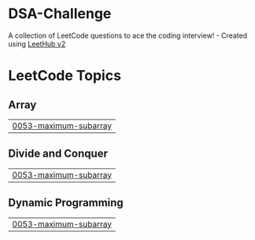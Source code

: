 # DSA-Challenge
A collection of LeetCode questions to ace the coding interview! - Created using [LeetHub v2](https://github.com/arunbhardwaj/LeetHub-2.0)

<!---LeetCode Topics Start-->
# LeetCode Topics
## Array
|  |
| ------- |
| [0053-maximum-subarray](https://github.com/bhatiatanish225/DSA-Challenge/tree/master/0053-maximum-subarray) |
## Divide and Conquer
|  |
| ------- |
| [0053-maximum-subarray](https://github.com/bhatiatanish225/DSA-Challenge/tree/master/0053-maximum-subarray) |
## Dynamic Programming
|  |
| ------- |
| [0053-maximum-subarray](https://github.com/bhatiatanish225/DSA-Challenge/tree/master/0053-maximum-subarray) |
<!---LeetCode Topics End-->